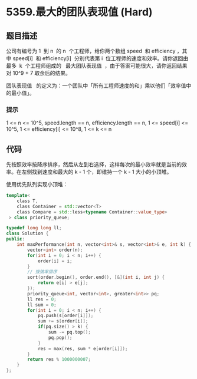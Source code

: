 # 5359.最大的团队表现值 (Hard)

## 题目描述

公司有编号为 1  到 n  的 n  个工程师，给你两个数组 speed  和 efficiency ，其中 speed[i]  和 efficiency[i]  分别代表第 i  位工程师的速度和效率。请你返回由最多  k  个工程师组成的  ​​​​​​ 最大团队表现值  ，由于答案可能很大，请你返回结果对 10^9 + 7 取余后的结果。

团队表现值   的定义为：一个团队中「所有工程师速度的和」乘以他们「效率值中的最小值」。

### 提示

1 <= n <= 10^5, speed.length == n, efficiency.length == n, 1 <= speed[i] <= 10^5, 1 <= efficiency[i] <= 10^8, 1 <= k <= n

## 代码

先按照效率按降序排序，然后从左到右选择，这样每次的最小效率就是当前的效率。在左侧找到速度和最大的 k - 1 个，即维持一个 k - 1 大小的小顶堆。

使用优先队列实现小顶堆：

```c++
template<
    class T,
    class Container = std::vector<T>
    class Compare = std::less<typename Container::value_type>
 > class priority_queue;
```

```c++ tab="堆排序"
typedef long long ll;
class Solution {
public:
    int maxPerformance(int n, vector<int>& s, vector<int>& e, int k) {
        vector<int> order(n);
        for(int i = 0; i < n; i++) {
            order[i] = i;
        }
        // 按效率排序
        sort(order.begin(), order.end(), [&](int i, int j) {
            return e[i] > e[j];
        });
        priority_queue<int, vector<int>, greater<int>> pq;
        ll res = 0;
        ll sum = 0;
        for(int i = 0; i < n; i++) {
            pq.push(s[order[i]]);
            sum += s[order[i]];
            if(pq.size() > k) {
                sum -= pq.top();
                pq.pop();
            }
            res = max(res, sum * e[order[i]]);
        }
        return res % 1000000007;
    }
};
```
